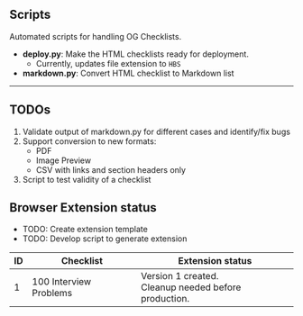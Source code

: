 ## Scripts

Automated scripts for handling OG Checklists.

* **deploy.py**: Make the HTML checklists ready for deployment.
  * Currently, updates file extension to `HBS`
* **markdown.py**: Convert HTML checklist to Markdown list

---

## TODOs

1. Validate output of markdown.py for different cases and identify/fix bugs
2. Support conversion to new formats:
   * PDF
   * Image Preview
   * CSV with links and section headers only
3. Script to test validity of a checklist 

## Browser Extension status

* TODO: Create extension template
* TODO: Develop script to generate extension

| ID | Checklist | Extension status |
|---|---|---|
| 1 | 100 Interview Problems | Version 1 created.<br>Cleanup needed before production. |
